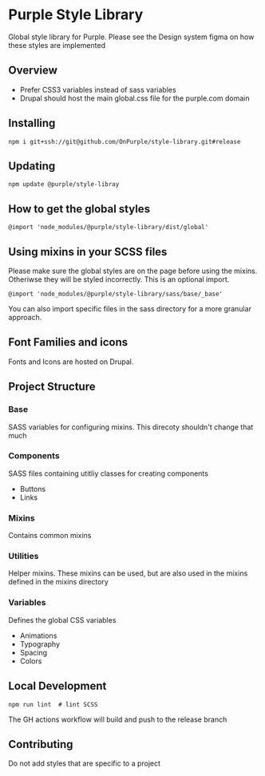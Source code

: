 # Purple Style Library
Global style library for Purple. Please see the Design system figma on how these styles are implemented

## Overview

- Prefer CSS3 variables instead of sass variables
- Drupal should host the main global.css file for the purple.com domain

## Installing
`npm i git+ssh://git@github.com/OnPurple/style-library.git#release`

## Updating
`npm update @purple/style-libray`

## How to get the global styles
`@import 'node_modules/@purple/style-library/dist/global'`

## Using mixins in your SCSS files
Please make sure the global styles are on the page before using the mixins. Otheriwse
they will be styled incorrectly. This is an optional import.

`@import 'node_modules/@purple/style-library/sass/base/_base'`

You can also import specific files in the sass directory for a more granular approach.

## Font Families and icons
Fonts and Icons are hosted on Drupal.

## Project Structure
### Base
SASS variables for configuring mixins. This direcoty shouldn't change that much

### Components
SASS files containing utitliy classes for creating components
  - Buttons
  - Links

### Mixins
Contains common mixins

### Utilities
Helper mixins. These mixins can be used, but are also used in the mixins defined in the mixins directory

### Variables
Defines the global CSS variables
  - Animations
  - Typography
  - Spacing
  - Colors


## Local Development
`npm run lint  # lint SCSS`

The GH actions workflow will build and push to the release branch

## Contributing
Do not add styles that are specific to a project